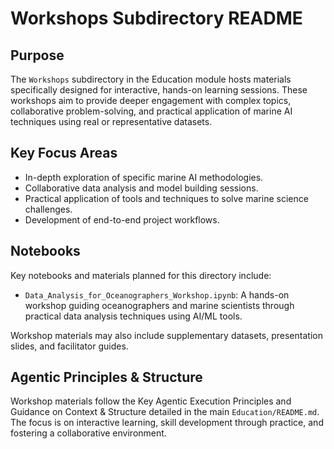 # Workshops Subdirectory README

## Purpose

The `Workshops` subdirectory in the Education module hosts materials specifically designed for interactive, hands-on learning sessions. These workshops aim to provide deeper engagement with complex topics, collaborative problem-solving, and practical application of marine AI techniques using real or representative datasets.

## Key Focus Areas

-   In-depth exploration of specific marine AI methodologies.
-   Collaborative data analysis and model building sessions.
-   Practical application of tools and techniques to solve marine science challenges.
-   Development of end-to-end project workflows.

## Notebooks

Key notebooks and materials planned for this directory include:

-   `Data_Analysis_for_Oceanographers_Workshop.ipynb`: A hands-on workshop guiding oceanographers and marine scientists through practical data analysis techniques using AI/ML tools.

Workshop materials may also include supplementary datasets, presentation slides, and facilitator guides.

## Agentic Principles & Structure

Workshop materials follow the Key Agentic Execution Principles and Guidance on Context & Structure detailed in the main `Education/README.md`. The focus is on interactive learning, skill development through practice, and fostering a collaborative environment.
